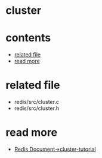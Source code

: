 # cluster

# contents

* [related file](#related-file)
* [read more](#read-more)

# related file

* redis/src/cluster.c
* redis/src/cluster.h

# read more
* [Redis Document->cluster-tutorial](https://redis.io/topics/cluster-tutorial)
